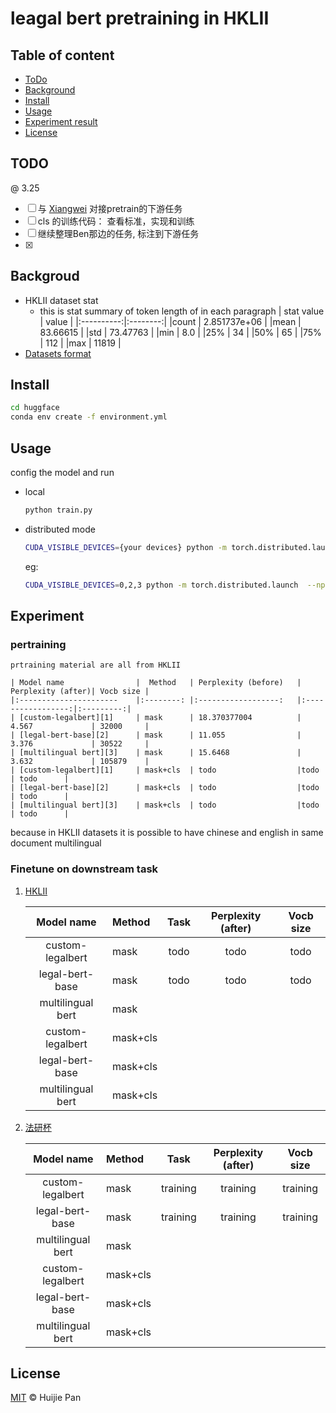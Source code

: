 # leagal bert pretraining in HKLII


## Table of content
- [ToDo](#todo)
- [Background](#background)
- [Install](#install)
- [Usage](#usage)
- [Experiment result](#experiment)
- [License](#license)

## TODO
@ 3.25

- [ ] 与 [Xiangwei](@noob990325)  对接pretrain的下游任务
- [ ] cls 的训练代码： 查看标准，实现和训练
- [ ] 继续整理Ben那边的任务, 标注到下游任务
- [x] 

## Backgroud
- HKLII dataset stat
    - this is stat summary of token length of in each paragraph
    | stat value | value    |
    |:----------:|:--------:|
    |count |  2.851737e+06  |
    |mean  |   83.66615     |
    |std   |   73.47763     |
    |min   |   8.0          |
    |25%   |   34           |
    |50%   |   65           |
    |75%   |   112          |
    |max   |   11819        |
- [Datasets format](data_prepare/Readme.md)
    

## Install 
```sh
cd huggface
conda env create -f environment.yml
```
## Usage

config the model and run
- local 
    ```sh
    python train.py
    ```
- distributed mode
    ```sh
    CUDA_VISIBLE_DEVICES={your devices} python -m torch.distributed.launch  --nproc_per_node={\# your divce} train.py
    ```
    eg:
    ```sh
    CUDA_VISIBLE_DEVICES=0,2,3 python -m torch.distributed.launch  --nproc_per_node=3 train.py
    ```
## Experiment

### pertraining

    prtraining material are all from HKLII

    | Model name                |  Method   | Perplexity (before)   | Perplexity (after)| Vocb size |
    |:----------------------    |:--------: |:------------------:   |:-----------------:|:---------:|
    | [custom-legalbert][1]     | mask      | 18.370377004          | 4.567             | 32000     |
    | [legal-bert-base][2]      | mask      | 11.055                | 3.376             | 30522     |
    | [multilingual bert][3]    | mask      | 15.6468               | 3.632             | 105879    |
    | [custom-legalbert][1]     | mask+cls  | todo                  |todo               | todo      |
    | [legal-bert-base][2]      | mask+cls  | todo                  |todo               | todo      |
    | [multilingual bert][3]    | mask+cls  | todo                  |todo               | todo      |

because in HKLII datasets it is possible to have chinese and english in same document multilingual 

### Finetune on downstream task

1. [HKLII](https://www.hklii.hk/eng/)

    | Model name        |  Method   |  Task  | Perplexity (after)| Vocb size |
    |:-----------:      |:--------  |:------------------:   |:-----------------:|:---------:|
    | custom-legalbert  | mask      | todo     | todo       | todo     |
    | legal-bert-base   | mask      | todo     | todo       | todo      |
    | multilingual bert | mask      | 
    | custom-legalbert  | mask+cls  |
    | legal-bert-base   | mask+cls  |
    | multilingual bert | mask+cls  |

2. [法研杯]()

    | Model name        |  Method   |  Task  | Perplexity (after)| Vocb size |
    |:-----------:      |:--------  |:------------------:   |:-----------------:|:---------:|
    | custom-legalbert  | mask      | training     | training       | training     |
    | legal-bert-base   | mask      | training     | training       | training      |
    | multilingual bert | mask      | 
    | custom-legalbert  | mask+cls  |
    | legal-bert-base   | mask+cls  |
    | multilingual bert | mask+cls  |



## License

[MIT](LICENSE) © Huijie Pan 


[1]:https://huggingface.co/zlucia/custom-legalbert
[2]:https://huggingface.co/nlpaueb/legal-bert-small-uncased
[3]:bert-base-multilingual-uncased


